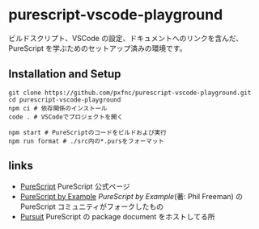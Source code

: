 # purescript-vscode-playground

ビルドスクリプト、VSCode の設定、ドキュメントへのリンクを含んだ、PureScript を学ぶためのセットアップ済みの環境です。

## Installation and Setup

```shell
git clone https://github.com/pxfnc/purescript-vscode-playground.git
cd purescript-vscode-playground
npm ci # 依存関係のインストール
code . # VSCodeでプロジェクトを開く
```

```shell
npm start # PureScriptのコードをビルドおよび実行
npm run format # ./src内の*.pursをフォーマット
```

## links

- [PureScript](https://www.purescript.org/) PureScript 公式ページ
- [PureScript by Example](https://book.purescript.org/) _PureScript by Example_(著: Phil Freeman) の PureScript コミュニティがフォークしたもの
- [Pursuit](https://pursuit.purescript.org/) PureScript の package document をホストしてる所
